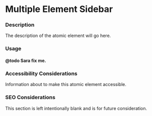 # Multiple Element Sidebar

### Description
The description of the atomic element will go here.

### Usage
#### @todo Sara fix me.

### Accessibility Considerations
Information about to make this atomic element accessible.

### SEO Considerations
This section is left intentionally blank and is for future consideration.
